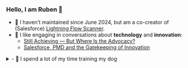 ### Hello, I am Ruben 👋

- 🔨 I haven’t maintained since June 2024, but am a co-creator of (Salesforce) [Lightning Flow Scanner](https://github.com/Lightning-Flow-Scanner). 
- 💬 I like engaging in conversations about **technology** and **innovation**:
  - [Still Achieving — But Where Is the Advocacy?](https://www.linkedin.com/feed/update/urn:li:ugcPost:7353960376402681856/)
  - [Salesforce, PMD and the Gatekeeping of Innovation](https://www.linkedin.com/feed/update/urn:li:activity:7336213770270089216/)
<details>
  <summary>- 🐶 I spend a lot of my time training my dog </summary>

  [![Bonnie and Ruben GIF](./media/bonnieandruben.gif)](https://www.youtube.com/@bonnieandruben)
</details>
